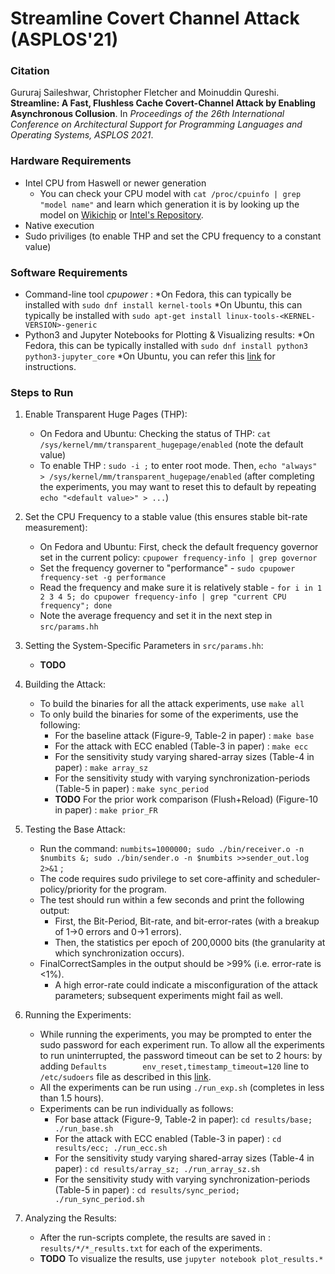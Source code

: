# Streamline Covert Channel Attack (ASPLOS'21)

### Citation  
Gururaj Saileshwar, Christopher Fletcher and Moinuddin Qureshi. **Streamline: A Fast, Flushless Cache Covert-Channel Attack by Enabling Asynchronous Collusion**. In _Proceedings of the 26th International Conference on Architectural Support for Programming Languages and Operating Systems, ASPLOS 2021_.

### Hardware Requirements
* Intel CPU from Haswell or newer generation
    * You can check your CPU model with `cat /proc/cpuinfo | grep "model name"` and learn which generation it is by looking up the model on [Wikichip](http://wikichip.org) or [Intel's Repository](https://ark.intel.com).
* Native execution
* Sudo priviliges (to enable THP and set the CPU frequency to a constant value)  
  
### Software Requirements
* Command-line tool *cpupower* :
    *On Fedora, this can typically be installed with `sudo dnf install kernel-tools`
    *On Ubuntu, this can typically be installed with `sudo apt-get install linux-tools-<KERNEL-VERSION>-generic`
* Python3 and Jupyter Notebooks for Plotting & Visualizing results:
    *On Fedora, this can be typically installed with `sudo dnf install python3 python3-jupyter_core`
    *On Ubuntu, you can refer this [link](https://www.digitalocean.com/community/tutorials/how-to-set-up-jupyter-notebook-with-python-3-on-ubuntu-18-04) for instructions.
    
### Steps to Run

1. Enable Transparent Huge Pages (THP):
   - On Fedora and Ubuntu: Checking the status of THP: `cat /sys/kernel/mm/transparent_hugepage/enabled`   (note the default value)
   - To enable THP : `sudo -i ;` to enter root mode. Then, `echo "always" > /sys/kernel/mm/transparent_hugepage/enabled` (after completing the experiments, you may want to reset this to default by repeating `echo "<default value>" > ...`)

2. Set the CPU Frequency to a stable value (this ensures stable bit-rate measurement):
   - On Fedora and Ubuntu: First, check the default frequency governor set in the current policy: `cpupower frequency-info | grep governor`
   - Set the frequency governer to "performance" - `sudo cpupower frequency-set -g performance`
   - Read the frequency and make sure it is relatively stable - `for i in 1 2 3 4 5; do cpupower frequency-info | grep "current CPU frequency"; done`
   - Note the average frequency and set it in the next step in `src/params.hh`

3. Setting the System-Specific Parameters in `src/params.hh`:
   - **TODO**

4. Building the Attack:
   - To build the binaries for all the attack experiments, use `make all`
   - To only build the binaries for some of the experiments, use the following:
       - For the baseline attack (Figure-9, Table-2 in paper) : `make base`
       - For the attack with ECC enabled (Table-3 in paper) : `make ecc`
       - For the sensitivity study varying shared-array sizes (Table-4 in paper) : `make array_sz`
       - For the sensitivity study with varying synchronization-periods (Table-5 in paper) : `make sync_period`
       - **TODO** For the prior work comparison (Flush+Reload) (Figure-10 in paper) : `make prior_FR`


5. Testing the Base Attack:
   - Run the command: `numbits=1000000; sudo ./bin/receiver.o -n $numbits &; sudo ./bin/sender.o -n $numbits >>sender_out.log 2>&1` ;
   - The code requires sudo privilege to set core-affinity and scheduler-policy/priority for the program.
   - The test should run within a few seconds and print the following output:
       - First, the Bit-Period, Bit-rate, and bit-error-rates (with a breakup of 1->0 errors and 0->1 errors).
       - Then, the statistics per epoch of 200,0000 bits (the granularity at which synchronization occurs).
   - FinalCorrectSamples in the output should be >99% (i.e. error-rate is <1%).
       - A high error-rate could indicate a misconfiguration of the attack parameters; subsequent experiments might fail as well.  
   
5. Running the Experiments:
   - While running the experiments, you may be prompted to enter the sudo password for each experiment run. To allow all the experiments to run uninterrupted, the password timeout can be set to 2 hours: by adding `Defaults        env_reset,timestamp_timeout=120` line to `/etc/sudoers` file as described in this [link](https://www.tecmint.com/set-sudo-password-timeout-session-longer-linux/).
   - All the experiments can be run using `./run_exp.sh` (completes in less than 1.5 hours).
   - Experiments can be run individually as follows:
       - For base attack (Figure-9, Table-2 in paper): `cd results/base; ./run_base.sh`
       - For the attack with ECC enabled (Table-3 in paper) : `cd results/ecc; ./run_ecc.sh`
       - For the sensitivity study varying shared-array sizes (Table-4 in paper) : `cd results/array_sz; ./run_array_sz.sh`
       - For the sensitivity study with varying synchronization-periods (Table-5 in paper) : `cd results/sync_period; ./run_sync_period.sh`

6. Analyzing the Results:
   - After the run-scripts complete, the results are saved in : `results/*/*_results.txt` for each of the experiments.
   - **TODO** To visualize the results, use `jupyter notebook plot_results.*`